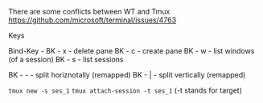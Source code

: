 There are some conflicts between WT and Tmux
https://github.com/microsoft/terminal/issues/4763


Keys

Bind-Key - <C-b>
BK - x - delete pane
BK - c - create pane
BK - w - list windows (of a session)
BK - s - list sessions

BK - - - split horiznotally (remapped)
BK - | - split vertically (remapped)

`tmux new -s ses_1`
`tmux attach-session -t ses_1` (-t stands for target)
